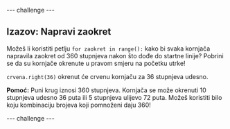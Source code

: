 \--- challenge \---

## Izazov: Napravi zaokret

Možeš li koristiti petlju `for zaokret in range():` kako bi svaka kornjača napravila zaokret od 360 stupnjeva nakon što dođe do startne linije? Pobrini se da su kornjače okrenute u pravom smjeru na početku utrke!

`crvena.right(36)` okrenut će crvenu kornjaču za 36 stupnjeva udesno.

**Pomoć:** Puni krug iznosi 360 stupnjeva. Kornjača se može okrenuti 10 stupnjeva udesno 36 puta ili 5 stupnjeva ulijevo 72 puta. Možeš koristiti bilo koju kombinaciju brojeva koji pomnoženi daju 360!

\--- challenge \---